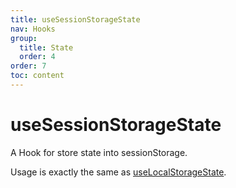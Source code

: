```yaml
---
title: useSessionStorageState
nav: Hooks
group:
  title: State
  order: 4
order: 7
toc: content
---
```


# useSessionStorageState

A Hook for store state into sessionStorage.

Usage is exactly the same as [useLocalStorageState](./use-local-storage-state).

